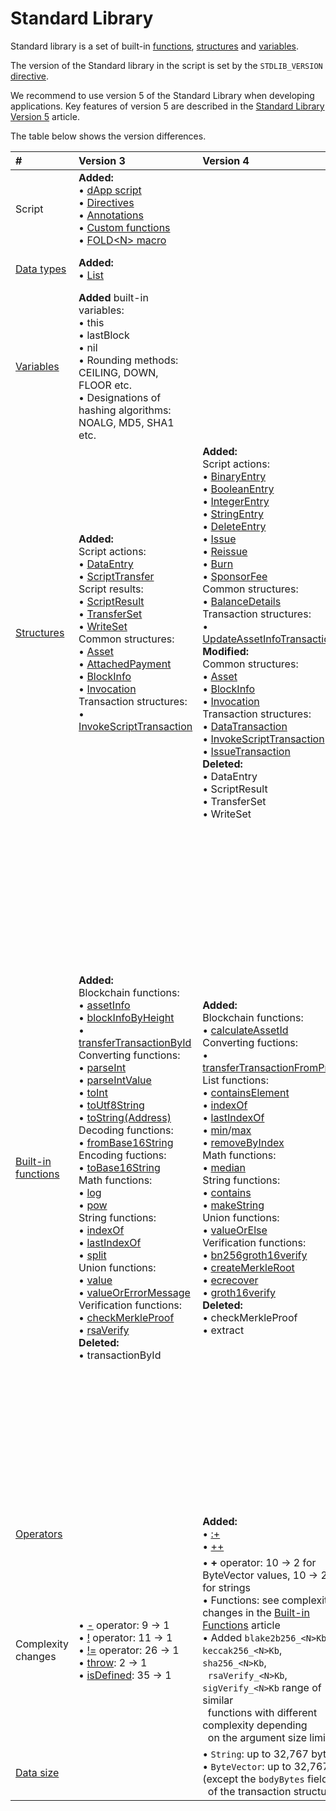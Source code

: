 # Standard Library

Standard library is a set of built-in [functions](/en/ride/functions/built-in-functions/), [structures](/en/ride/structures/) and [variables](/en/ride/variables/built-in-variables).

The version of the Standard library in the script is set by the `STDLIB_VERSION` [directive](/en/ride/script/directives).

We recommend to use version 5 of the Standard Library when developing applications. Key features of version 5 are described in the [Standard Library Version 5](/en/ride/v5/) article.

The table below shows the version differences.

| # | Version 3 | Version 4 | Version 5 |
| :--- | :--- | :--- | :--- |
| Script | **Added:**<br>• [dApp script](/en/ride/script/script-types/dapp-script)<br>• [Directives](/en/ride/script/directives)<br>• [Annotations](/en/ride/functions/annotations)<br>• [Custom functions](/en/ride/functions/)<br> • [FOLD\<N\> macro](/en/ride/fold-macro) | | **Added:**<br>• [dApp-to-dApp invocation](/en/ride/advanced/dapp-to-dapp) |
| [Data types](/en/ride/data-types/) | **Added:**<br>• [List](/en/ride/data-types/list) | | **Added:**<br>• [Any](/en/ride/data-types/any)<br>• [BigInt](/en/ride/data-types/bigint) |
| [Variables](/en/ride/variables/) | **Added** built-in variables:<br>• this<br>• lastBlock<br>• nil<br>• Rounding methods: CEILING, DOWN, FLOOR etc.<br>• Designations of hashing algorithms: NOALG, MD5, SHA1 etc. | | **Added** [strict variables](/en/ride/variables/#strict-variables) |
| [Structures](/en/ride/structures/) | **Added:**<br>Script actions:<br>• [DataEntry](/en/ride/v4/structures/script-actions/data-entry)<br>• [ScriptTransfer](/en/ride/structures/script-actions/script-transfer)<br>Script results:<br>• [ScriptResult](/en/ride/v4/structures/script-results/script-result)<br>• [TransferSet](/en/ride/v4/structures/script-results/transfer-set)<br>• [WriteSet](/en/ride/v4/structures/script-results/write-set)<br>Common structures:<br>• [Asset](/en/ride/structures/common-structures/asset)<br>• [AttachedPayment](/en/ride/structures/common-structures/attached-payment)<br>• [BlockInfo](/en/ride/structures/common-structures/block-info)<br>• [Invocation](/en/ride/structures/common-structures/invocation)<br>Transaction structures:<br>• [InvokeScriptTransaction](/en/ride/structures/transaction-structures/invoke-script-transaction) | **Added:**<br>Script actions:<br>• [BinaryEntry](/en/ride/structures/script-actions/binary-entry)<br>• [BooleanEntry](/en/ride/structures/script-actions/boolean-entry)<br>• [IntegerEntry](/en/ride/structures/script-actions/int-entry)<br>• [StringEntry](/en/ride/structures/script-actions/string-entry)<br>• [DeleteEntry](/en/ride/structures/script-actions/delete-entry)<br>• [Issue](/en/ride/structures/script-actions/issue)<br>• [Reissue](/en/ride/structures/script-actions/reissue)<br>• [Burn](/en/ride/structures/script-actions/burn)<br>• [SponsorFee](/en/ride/structures/script-actions/sponsor-fee)<br>Common structures:<br>• [BalanceDetails](/en/ride/structures/common-structures/balance-details)<br>Transaction structures:<br>• [UpdateAssetInfoTransaction](/en/ride/structures/transaction-structures/update-asset-info-transaction)<br>**Modified:**<br>Common structures:<br>• [Asset](/en/ride/structures/common-structures/asset)<br>• [BlockInfo](/en/ride/structures/common-structures/block-info)<br>• [Invocation](/en/ride/structures/common-structures/invocation)<br>Transaction structures:<br>• [DataTransaction](/en/ride/structures/transaction-structures/data-transaction)<br>• [InvokeScriptTransaction](/en/ride/structures/transaction-structures/invoke-script-transaction)<br>• [IssueTransaction](/en/ride/structures/transaction-structures/issue-transaction)<br>**Deleted:**<br>• DataEntry<br>• ScriptResult<br>• TransferSet<br>• WriteSet | **Added:**<br>Script actions:<br>• [Lease](/en/ride/structures/script-actions/lease)<br>• [LeaseCancel](/en/ride/structures/script-actions/lease-cancel)<br>**Modified:**<br>Common structures:<br>• [Invocation](/en/ride/structures/common-structures/invocation) |
| [Built-in functions](/en/ride/functions/built-in-functions/) | **Added:**<br>Blockchain functions:<br>• [assetInfo](/en/ride/functions/built-in-functions/blockchain-functions#assetinfo)<br>• [blockInfoByHeight](/en/ride/functions/built-in-functions/blockchain-functions#blockinfobyheight)<br>• [transferTransactionById](/en/ride/functions/built-in-functions/blockchain-functions#transfertransactionbyid)<br>Converting functions:<br>• [parseInt](/en/ride/functions/built-in-functions/converting-functions#parse-int)<br>• [parseIntValue](/en/ride/functions/built-in-functions/converting-functions#parse-int-value)<br>• [toInt](/en/ride/functions/built-in-functions/converting-functions#toint-bytevector-int)<br>• [toUtf8String](/en/ride/functions/built-in-functions/converting-functions#toutf8string-bytevector-string)<br>• [toString(Address)](/en/ride/functions/built-in-functions/converting-functions#tostring-address-string)<br>Decoding functions:<br>• [fromBase16String](/en/ride/functions/built-in-functions/decoding-functions#frombase16string-string-bytevector)<br>Encoding fuctions:<br>• [toBase16String](/en/ride/functions/built-in-functions/encoding-functions#to-base-16-string)<br>Math functions:<br>• [log](/en/ride/functions/built-in-functions/math-functions#log)<br>• [pow](/en/ride/functions/built-in-functions/math-functions#pow)<br>String functions:<br>• [indexOf](/en/ride/functions/built-in-functions/string-functions#indexof-string-string-int-unit)<br>• [lastIndexOf](/en/ride/functions/built-in-functions/string-functions#lastindexof-string-string-int-unit)<br>• [split](/en/ride/functions/built-in-functions/string-functions#split)<br>Union functions:<br>• [value](/en/ride/functions/built-in-functions/union-functions#value)<br>• [valueOrErrorMessage](/en/ride/functions/built-in-functions/union-functions#valueorerrormessage-t-unit-string-t)<br>Verification functions:<br>• [checkMerkleProof](/en/ride/functions/built-in-functions/verification-functions#checkmerkleproof)<br>• [rsaVerify](/en/ride/functions/built-in-functions/verification-functions#rsaverify)<br>**Deleted:**<br>• transactionById | **Added:**<br>Blockchain functions:<br>• [calculateAssetId](/en/ride/functions/built-in-functions/blockchain-functions#calculateassetid)<br>Converting fuctions:<br>• [transferTransactionFromProto](/en/ride/functions/built-in-functions/converting-functions#transfertransactionfromproto)<br>List functions:<br>• [containsElement](/en/ride/functions/built-in-functions/list-functions#containselement)<br>• [indexOf](/en/ride/functions/built-in-functions/list-functions#indexof)<br>• [lastIndexOf](/en/ride/functions/built-in-functions/list-functions#lastindexof)<br>• [min](/en/ride/functions/built-in-functions/list-functions#min)/[max](/en/ride/functions/built-in-functions/list-functions#max)<br>• [removeByIndex](/en/ride/functions/built-in-functions/list-functions#removeByIndex)<br>Math functions:<br>• [median](/en/ride/functions/built-in-functions/math-functions#median)<br>String functions:<br>• [contains](/en/ride/functions/built-in-functions/string-functions#contains-string-string-boolean)<br>• [makeString](/en/ride/functions/built-in-functions/string-functions#makestring-list-string-string-string)<br>Union functions:<br>• [valueOrElse](/en/ride/functions/built-in-functions/union-functions#valueOrElse)<br>Verification functions:<br>• [bn256groth16verify](/en/ride/functions/built-in-functions/verification-functions#bn256groth16verify)<br>• [createMerkleRoot](/en/ride/functions/built-in-functions/verification-functions#createmerkleroot)<br>• [ecrecover](/en/ride/functions/built-in-functions/verification-functions#ecrecover)<br>• [groth16verify](/en/ride/functions/built-in-functions/verification-functions#groth16verify)<br>**Deleted:**<br>• checkMerkleProof<br>• extract | **Added:**<br>dApp-to-dApp invocation function:<br>•&nbsp;[invoke](/en/ride/functions/built-in-functions/dapp-to-dapp#invoke)<br>•&nbsp;[reentrantInvoke](/en/ride/functions/built-in-functions/dapp-to-dapp#reentrantinvoke)<br>Account data storage functions:<br>•&nbsp;[getBinary(key: String): ByteVector&#124;Unit](/en/ride/functions/built-in-functions/account-data-storage-functions#getbinary-string-bytevector-unit)<br>•&nbsp;[getBinaryValue(key: String): ByteVector](/en/ride/functions/built-in-functions/account-data-storage-functions#getbinaryvalue-string-bytevector)<br>•&nbsp;[getBoolean(key: String): Boolean&#124;Unit](/en/ride/functions/built-in-functions/account-data-storage-functions#getboolean-string-boolean-unit)<br>•&nbsp;[getBooleanValue(key: String): Boolean](/en/ride/functions/built-in-functions/account-data-storage-functions#getbooleanvalue-string-boolean)<br>•&nbsp;[getInteger(key: String): Int&#124;Unit](/en/ride/functions/built-in-functions/account-data-storage-functions#getinteger-string-int-unit)<br>•&nbsp;[getIntegerValue(key: String): Int](/en/ride/functions/built-in-functions/account-data-storage-functions#getintegervalue-string-int)<br>•&nbsp;[getString(key: String): String&#124;Unit](/en/ride/functions/built-in-functions/account-data-storage-functions#getstring-string-string-unit)<br>•&nbsp;[getStringValue(key: String): String](/en/ride/functions/built-in-functions/account-data-storage-functions#getstringvalue-string-string)<br>•&nbsp;[isDataStorageUntouched](/en/ride/functions/built-in-functions/account-data-storage-functions#isdatastorageuntouched)<br>Blockchain functions:<br>•&nbsp;[calculateLeaseId](/en/ride/functions/built-in-functions/blockchain-functions#calculateleaseid)<br>•&nbsp;[scriptHash](/ru/ride/functions/built-in-functions/blockchain-functions#scripthash)<br>Converting functions:<br>•&nbsp;[parseBigInt](/en/ride/functions/built-in-functions/converting-functions#parse-bigint)<br>•&nbsp;[parseBigIntValue](/en/ride/functions/built-in-functions/converting-functions#parse-bigintvalue)<br>•&nbsp;[toBigInt(ByteVector): BigInt](/en/ride/functions/built-in-functions/converting-functions#to-bigint-bytevector)<br>•&nbsp;[toBigInt(ByteVector, Int, Int): BigInt](/en/ride/functions/built-in-functions/converting-functions#to-bigint-bytevector-int-int)<br>•&nbsp;[toBigInt(Int): BigInt](/en/ride/functions/built-in-functions/converting-functions#to-bigint-int)<br>•&nbsp;[toBytes(BigInt): ByteVector](/en/ride/functions/built-in-functions/converting-functions#to-bytes-bigint)<br>•&nbsp;[toInt(BigInt): Int](/en/ride/functions/built-in-functions/converting-functions#to-int-bigint)<br>•&nbsp;[toString(BigInt): String](/en/ride/functions/built-in-functions/converting-functions#to-string-bigint)<br>List functions:<br>•&nbsp;[max(List[BigInt]): Bigint](/en/ride/functions/built-in-functions/list-functions#maxbigint)<br>•&nbsp;[min(List[BigInt]): Bigint](/en/ride/functions/built-in-functions/list-functions#min-list-bigint-bigint)<br>Math functions:<br>•&nbsp;[fraction(Int, Int, Int, Union): Int](/en/ride/functions/built-in-functions/math-functions#fractionintround)<br>•&nbsp;[fraction(BigInt, BigInt, BigInt): BigInt](/en/ride/functions/built-in-functions/math-functions#fractionbigint)<br>•&nbsp;[fraction(BigInt, BigInt, BigInt, Union): BigInt](/en/ride/functions/built-in-functions/math-functions#fractionbigintround)<br>•&nbsp;[log(BigInt, Int, BigInt, Int, Int, Union): BigInt](/en/ride/functions/built-in-functions/math-functions#logbigint)<br>•&nbsp;[median(List[BigInt]): Bigint](/en/ride/functions/built-in-functions/math-functions#medianbigint)<br>•&nbsp;[pow(BigInt, Int, BigInt, Int, Int, Union): BigInt](/en/ride/functions/built-in-functions/math-functions#powbigint) |
| [Operators](/en/ride/operators/) | | **Added:**<br>• [:+](/en/ride/data-types/list)<br>• [++](/en/ride/data-types/list) | |
| Complexity changes | • [-](/en/ride/operators/#arithmetic-operators) operator: 9 → 1<br>• [!](/en/ride/operators/#unary-operators) operator: 11 → 1<br>• [!=](/en/ride/operators/#equality-operators) operator: 26 → 1<br>• [throw](/en/ride/functions/built-in-functions/exception-functions): 2 → 1<br>• [isDefined](/en/ride/functions/built-in-functions/union-functions#isdefined-list-t-unit-boolean): 35 → 1 | • **+** operator: 10 → 2 for ByteVector values, 10 → 20 for strings<br>• Functions: see complexity changes in the [Built-in Functions](/en/ride/functions/built-in-functions/) article<br>• Added `blake2b256_<N>Kb`, `keccak256_<N>Kb`, `sha256_<N>Kb`,<br>&nbsp;&nbsp;`rsaVerify_<N>Kb`, `sigVerify_<N>Kb` range of similar<br>&nbsp;&nbsp;functions with different complexity depending<br>&nbsp;&nbsp;on the argument size limit | • [fraction(Int, Int, Int): Int](/en/ride/functions/built-in-functions/math-functions#fractionintround): 1 → 14 |
| [Data size](/en/ride/limits/) | | • `String`: up to 32,767 bytes<br>• `ByteVector`: up to 32,767 (except the `bodyBytes` field<br>&nbsp;&nbsp;of the transaction structure) | |

<!-- br>• [Continued computations](/en/ride/advanced/continuation) -->
<!-- br>[Account data storage functions](/en/ride/functions/built-in-functions/account-data-storage-functions):<br>•&nbsp;getBinary(key: String): ByteVector&#124;Unit<br>•&nbsp;getBinaryValue(key: String): ByteVector<br>•&nbsp;getBoolean(key: String): Boolean&#124;Unit<br>•&nbsp;getBooleanValue(key: String): Boolean<br>•&nbsp;getInteger(key: String): Int&#124;Unit<br>•&nbsp;getIntegerValue(key: String): Int<br>•&nbsp;getString(key: String): String&#124;Unit<br>•&nbsp;getStringValue(key: String): String-->